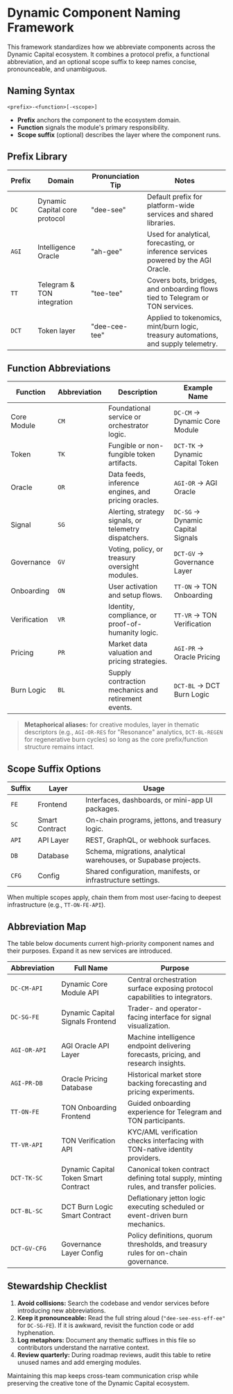 # Dynamic Component Naming Framework

This framework standardizes how we abbreviate components across the Dynamic
Capital ecosystem. It combines a protocol prefix, a functional abbreviation, and
an optional scope suffix to keep names concise, pronounceable, and unambiguous.

## Naming Syntax

```
<prefix>-<function>[-<scope>]
```

- **Prefix** anchors the component to the ecosystem domain.
- **Function** signals the module's primary responsibility.
- **Scope suffix** (optional) describes the layer where the component runs.

## Prefix Library

| Prefix | Domain                        | Pronunciation Tip | Notes                                                                               |
| ------ | ----------------------------- | ----------------- | ----------------------------------------------------------------------------------- |
| `DC`   | Dynamic Capital core protocol | "dee-see"         | Default prefix for platform-wide services and shared libraries.                     |
| `AGI`  | Intelligence Oracle           | "ah-gee"          | Used for analytical, forecasting, or inference services powered by the AGI Oracle.  |
| `TT`   | Telegram & TON integration    | "tee-tee"         | Covers bots, bridges, and onboarding flows tied to Telegram or TON services.        |
| `DCT`  | Token layer                   | "dee-cee-tee"     | Applied to tokenomics, mint/burn logic, treasury automations, and supply telemetry. |

## Function Abbreviations

| Function     | Abbreviation | Description                                           | Example Name                      |
| ------------ | ------------ | ----------------------------------------------------- | --------------------------------- |
| Core Module  | `CM`         | Foundational service or orchestrator logic.           | `DC-CM` → Dynamic Core Module     |
| Token        | `TK`         | Fungible or non-fungible token artifacts.             | `DCT-TK` → Dynamic Capital Token  |
| Oracle       | `OR`         | Data feeds, inference engines, and pricing oracles.   | `AGI-OR` → AGI Oracle             |
| Signal       | `SG`         | Alerting, strategy signals, or telemetry dispatchers. | `DC-SG` → Dynamic Capital Signals |
| Governance   | `GV`         | Voting, policy, or treasury oversight modules.        | `DCT-GV` → Governance Layer       |
| Onboarding   | `ON`         | User activation and setup flows.                      | `TT-ON` → TON Onboarding          |
| Verification | `VR`         | Identity, compliance, or proof-of-humanity logic.     | `TT-VR` → TON Verification        |
| Pricing      | `PR`         | Market data valuation and pricing strategies.         | `AGI-PR` → Oracle Pricing         |
| Burn Logic   | `BL`         | Supply contraction mechanics and retirement events.   | `DCT-BL` → DCT Burn Logic         |

> **Metaphorical aliases:** for creative modules, layer in thematic descriptors
> (e.g., `AGI-OR-RES` for "Resonance" analytics, `DCT-BL-REGEN` for regenerative
> burn cycles) so long as the core prefix/function structure remains intact.

## Scope Suffix Options

| Suffix | Layer          | Usage                                                            |
| ------ | -------------- | ---------------------------------------------------------------- |
| `FE`   | Frontend       | Interfaces, dashboards, or mini-app UI packages.                 |
| `SC`   | Smart Contract | On-chain programs, jettons, and treasury logic.                  |
| `API`  | API Layer      | REST, GraphQL, or webhook surfaces.                              |
| `DB`   | Database       | Schema, migrations, analytical warehouses, or Supabase projects. |
| `CFG`  | Config         | Shared configuration, manifests, or infrastructure settings.     |

When multiple scopes apply, chain them from most user-facing to deepest
infrastructure (e.g., `TT-ON-FE-API`).

## Abbreviation Map

The table below documents current high-priority component names and their
purposes. Expand it as new services are introduced.

| Abbreviation | Full Name                            | Purpose                                                                               |
| ------------ | ------------------------------------ | ------------------------------------------------------------------------------------- |
| `DC-CM-API`  | Dynamic Core Module API              | Central orchestration surface exposing protocol capabilities to integrators.          |
| `DC-SG-FE`   | Dynamic Capital Signals Frontend     | Trader- and operator-facing interface for signal visualization.                       |
| `AGI-OR-API` | AGI Oracle API Layer                 | Machine intelligence endpoint delivering forecasts, pricing, and research insights.   |
| `AGI-PR-DB`  | Oracle Pricing Database              | Historical market store backing forecasting and pricing experiments.                  |
| `TT-ON-FE`   | TON Onboarding Frontend              | Guided onboarding experience for Telegram and TON participants.                       |
| `TT-VR-API`  | TON Verification API                 | KYC/AML verification checks interfacing with TON-native identity providers.           |
| `DCT-TK-SC`  | Dynamic Capital Token Smart Contract | Canonical token contract defining total supply, minting rules, and transfer policies. |
| `DCT-BL-SC`  | DCT Burn Logic Smart Contract        | Deflationary jetton logic executing scheduled or event-driven burn mechanics.         |
| `DCT-GV-CFG` | Governance Layer Config              | Policy definitions, quorum thresholds, and treasury rules for on-chain governance.    |

## Stewardship Checklist

1. **Avoid collisions:** Search the codebase and vendor services before
   introducing new abbreviations.
2. **Keep it pronounceable:** Read the full string aloud (`"dee-see-ess-eff-ee"`
   for `DC-SG-FE`). If it is awkward, revisit the function code or add
   hyphenation.
3. **Log metaphors:** Document any thematic suffixes in this file so
   contributors understand the narrative context.
4. **Review quarterly:** During roadmap reviews, audit this table to retire
   unused names and add emerging modules.

Maintaining this map keeps cross-team communication crisp while preserving the
creative tone of the Dynamic Capital ecosystem.
